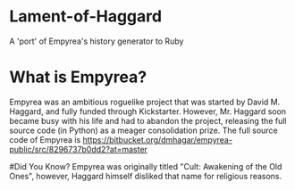# Lament-of-Haggard
A 'port' of Empyrea's history generator to Ruby
# What is Empyrea?
Empyrea was an ambitious roguelike project that was started by David M. Haggard, and fully funded through Kickstarter. However, Mr. Haggard soon became busy with his life and had to abandon the project, releasing the full source code (in Python) as a meager consolidation prize. The full source code of Empyrea is https://bitbucket.org/dmhagar/empyrea-public/src/8296737b0dd2?at=master 

#Did You Know?
Empyrea was originally titled "Cult: Awakening of the Old Ones", however, Haggard himself disliked that name for religious reasons.
